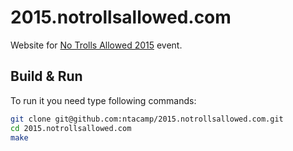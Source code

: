 # 2015.notrollsallowed.com

Website for [No Trolls Allowed 2015](http://2015.notrollsallowed.com/) event.

## Build & Run

To run it you need type following commands:

``` sh
git clone git@github.com:ntacamp/2015.notrollsallowed.com.git
cd 2015.notrollsallowed.com
make
```
